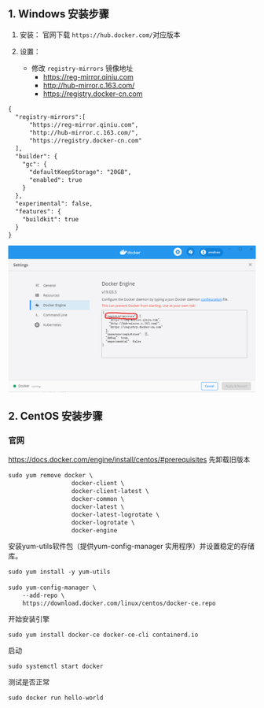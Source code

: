 ## 1. Windows 安装步骤
1. 安装：
官网下载 `https://hub.docker.com/`对应版本

2. 设置：
    * 修改 `registry-mirrors` 镜像地址
        * https://reg-mirror.qiniu.com
        * http://hub-mirror.c.163.com/
        * https://registry.docker-cn.com
```
{
  "registry-mirrors":[
      "https://reg-mirror.qiniu.com",
      "http://hub-mirror.c.163.com/",
      "https://registry.docker-cn.com"
  ],
  "builder": {
    "gc": {
      "defaultKeepStorage": "20GB",
      "enabled": true
    }
  },
  "experimental": false,
  "features": {
    "buildkit": true
  }
}
```

![docker](/res/docker/docker_1.png)

## 2. CentOS 安装步骤
### 官网
https://docs.docker.com/engine/install/centos/#prerequisites
先卸载旧版本
```
sudo yum remove docker \
                  docker-client \
                  docker-client-latest \
                  docker-common \
                  docker-latest \
                  docker-latest-logrotate \
                  docker-logrotate \
                  docker-engine
```
安装yum-utils软件包（提供yum-config-manager 实用程序）并设置稳定的存储库。
```
sudo yum install -y yum-utils

sudo yum-config-manager \
    --add-repo \
    https://download.docker.com/linux/centos/docker-ce.repo
```
开始安装引擎
```
sudo yum install docker-ce docker-ce-cli containerd.io
```
启动
```
sudo systemctl start docker
```
测试是否正常
```
sudo docker run hello-world
```
